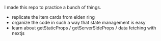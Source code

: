 I made this repo to practice a bunch of things.

- replicate the item cards from elden ring 
- organize the code in such a way that state management is easy
- learn about getStaticProps / getServerSideProps / data fetching with nextjs